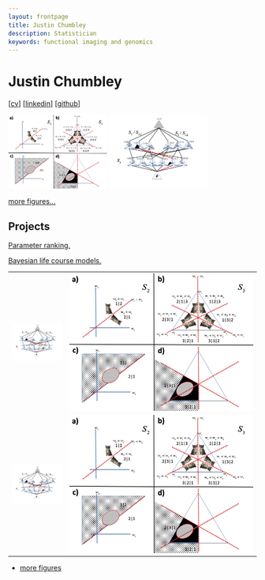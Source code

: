 ```yaml
---
layout: frontpage
title: Justin Chumbley
description: Statistician
keywords: functional imaging and genomics
---
```


# Justin Chumbley
 
[[cv](http://chumbleycode.github.io/chumbleycode.github.io/docs/cv.pdf)] [[linkedin](https://www.linkedin.com/in/chumbleycode)] [[github](https://github.com/chumbleycode/)]

[<img src="docs/finest_order1.png" alt="drawing" width="200">](docs/fcr_apa.pdf)
[<img src="docs/finest_order2.png" alt="drawing" width="200">](docs/fcr_apa.pdf)

[more figures...](more_figures.md)
 
## Projects
[Parameter ranking.](credible_ranks.md)

[Bayesian life course models.](life_course.md)
 

<table class="wide">
<tr>
  <td class="left">
    <a href="docs/fcr_apa.pdf">
        <img src="docs/finest_order2.png" alt="" title=""  width="200" />
    </a>
  </td>
  <td class="right">
    <a href="docs/fcr_apa.pdf">
        <img src="docs/finest_order1.png" alt="" title=""/>
    </a>
  </td>
</tr>
<tr>
  <td class="left">
    <a href="docs/fcr_apa.pdf">
        <img src="docs/finest_order2.png" alt="" title="" width="200" />
    </a>
  </td>
  <td class="right">
    <a href="docs/fcr_apa.pdf">
        <img src="docs/finest_order1.png" alt="" title=""/>
    </a>
  </td>
</tr>
</table>

<div class="navbar">
  <div class="navbar-inner">
      <ul class="nav">
          <li><a href="morefigs.html">more figures</a></li>
      </ul>
  </div>
</div>


